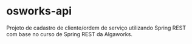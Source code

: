 # osworks-api
Projeto de cadastro de cliente/ordem de serviço utilizando Spring REST com base no curso de Spring REST da Algaworks.
